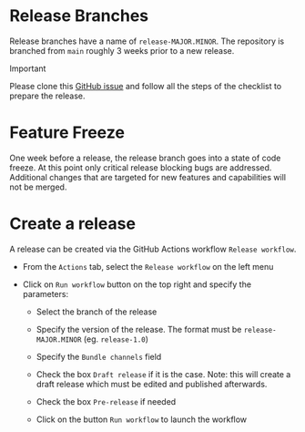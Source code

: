 # Release Branches

Release branches have a name of `release-MAJOR.MINOR`. The repository is branched from `main` roughly 3
weeks prior to a new release.  

> [!IMPORTANT]  
> Please clone this [GitHub issue](https://github.com/istio-ecosystem/sail-operator/issues/516) and follow all the steps of the checklist to prepare the release.  

# Feature Freeze

One week before a release, the release branch goes into a state of code freeze. At this point only critical release
blocking bugs are addressed. Additional changes that are targeted for new features and capabilities will not be merged.

# Create a release

A release can be created via the GitHub Actions workflow `Release workflow`.  

- From the `Actions` tab, select the `Release workflow` on the left menu  

- Click on `Run workflow` button on the top right and specify the parameters:  

  - Select the branch of the release  

  - Specify the version of the release. The format must be `release-MAJOR.MINOR` (eg. `release-1.0`)  

  - Specify the `Bundle channels` field  

  - Check the box `Draft release` if it is the case. Note: this will create a draft release which must be edited and published afterwards.   
  
  - Check the box `Pre-release` if needed  

  - Click on the button `Run workflow` to launch the workflow  
